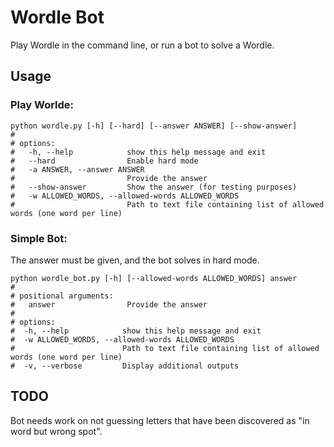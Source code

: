 # Wordle Bot
Play Wordle in the command line, or run a bot to solve a Wordle.

## Usage
### Play Worlde:
````
python wordle.py [-h] [--hard] [--answer ANSWER] [--show-answer]
#
# options:
#   -h, --help            show this help message and exit
#   --hard                Enable hard mode
#   -a ANSWER, --answer ANSWER
#                         Provide the answer
#   --show-answer         Show the answer (for testing purposes)
#   -w ALLOWED_WORDS, --allowed-words ALLOWED_WORDS
#                         Path to text file containing list of allowed words (one word per line)
````

### Simple Bot:
The answer must be given, and the bot solves in hard mode.
````
python wordle_bot.py [-h] [--allowed-words ALLOWED_WORDS] answer
#
# positional arguments:
#   answer                Provide the answer
#
# options:
#  -h, --help            show this help message and exit
#  -w ALLOWED_WORDS, --allowed-words ALLOWED_WORDS
#                        Path to text file containing list of allowed words (one word per line)
#  -v, --verbose         Display additional outputs
````

## TODO
Bot needs work on not guessing letters that have been discovered as "in word but wrong spot".